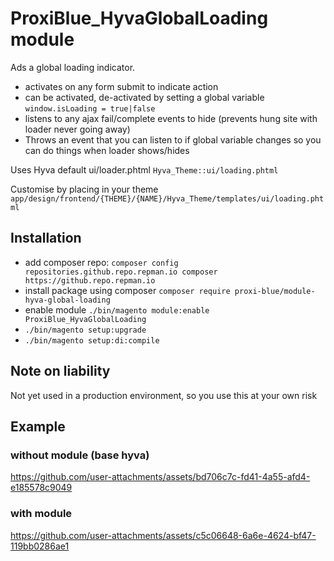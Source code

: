 # ProxiBlue_HyvaGlobalLoading module

Ads a global loading indicator. 

* activates on any form submit to indicate action 
* can be activated, de-activated by setting a global variable ```window.isLoading = true|false```
* listens to any ajax fail/complete events to hide (prevents hung site with loader never going away)
* Throws an event that you can listen to if global variable changes so you can do things when loader shows/hides

Uses Hyva default ui/loader.phtml ```Hyva_Theme::ui/loading.phtml```

Customise by placing in your theme ```app/design/frontend/{THEME}/{NAME}/Hyva_Theme/templates/ui/loading.phtml```


## Installation

* add composer repo: ```composer config repositories.github.repo.repman.io composer https://github.repo.repman.io```
* install package using composer ```composer require proxi-blue/module-hyva-global-loading```
* enable module ```./bin/magento module:enable ProxiBlue_HyvaGlobalLoading```
* ```./bin/magento setup:upgrade```
* ```./bin/magento setup:di:compile```

## Note on liability 

Not yet used in a production environment, so you use this at your own risk

## Example

### without module (base hyva)
https://github.com/user-attachments/assets/bd706c7c-fd41-4a55-afd4-e185578c9049

### with module
https://github.com/user-attachments/assets/c5c06648-6a6e-4624-bf47-119bb0286ae1

